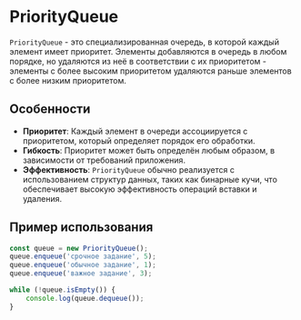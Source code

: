 # PriorityQueue

`PriorityQueue` - это специализированная очередь, в которой каждый элемент имеет
приоритет. Элементы добавляются в очередь в любом порядке, но удаляются из неё в
соответствии с их приоритетом - элементы с более высоким приоритетом удаляются
раньше элементов с более низким приоритетом.

## Особенности

-   **Приоритет**: Каждый элемент в очереди ассоциируется с приоритетом, который
    определяет порядок его обработки.
-   **Гибкость**: Приоритет может быть определён любым образом, в зависимости от
    требований приложения.
-   **Эффективность**: `PriorityQueue` обычно реализуется с использованием структур
    данных, таких как бинарные кучи, что обеспечивает высокую эффективность операций
    вставки и удаления.

## Пример использования

```typescript
const queue = new PriorityQueue();
queue.enqueue('срочное задание', 5);
queue.enqueue('обычное задание', 1);
queue.enqueue('важное задание', 3);

while (!queue.isEmpty()) {
	console.log(queue.dequeue());
}
```
